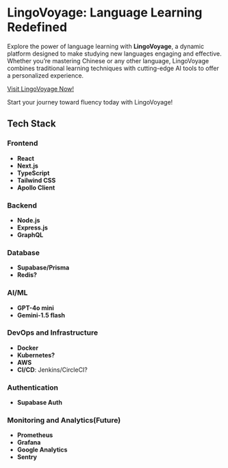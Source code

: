 # LingoVoyage: Language Learning Redefined

Explore the power of language learning with **LingoVoyage**, a dynamic platform designed to make studying new languages engaging and effective. Whether you’re mastering Chinese or any other language, LingoVoyage combines traditional learning techniques with cutting-edge AI tools to offer a personalized experience.

[Visit LingoVoyage Now!](https://lingovoyage.vercel.app/)

Start your journey toward fluency today with LingoVoyage!

## Tech Stack

### Frontend
- **React**  
- **Next.js**   
- **TypeScript**  
- **Tailwind CSS**  
- **Apollo Client**  

### Backend
- **Node.js**  
- **Express.js**  
- **GraphQL**  

### Database
- **Supabase/Prisma**
- **Redis?**

### AI/ML
- **GPT-4o mini**
- **Gemini-1.5 flash**

### DevOps and Infrastructure
- **Docker**
- **Kubernetes?**
- **AWS**
- **CI/CD**: Jenkins/CircleCI?

### Authentication
- **Supabase Auth**

### Monitoring and Analytics(Future)
- **Prometheus**
- **Grafana**
- **Google Analytics**
- **Sentry**

